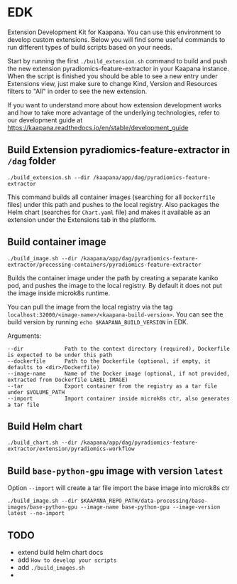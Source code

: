 # EDK

Extension Development Kit for Kaapana. You can use this environment to develop custom extensions. Below you will find some useful commands to run different types of build scripts based on your needs.

Start by running the first `./build_extension.sh` command to build and push the new extension pyradiomics-feature-extractor in your Kaapana instance. When the script is finished you should be able to see a new entry under Extensions view, just make sure to change Kind, Version and Resources filters to "All" in order to see the new extension.

If you want to understand more about how extension development works and how to take more advantage of the underlying technologies, refer to our development guide at https://kaapana.readthedocs.io/en/stable/development_guide


## Build Extension pyradiomics-feature-extractor in `/dag` folder

`./build_extension.sh --dir /kaapana/app/dag/pyradiomics-feature-extractor`

This command builds all container images (searching for all `Dockerfile` files) under this path and pushes to the local registry. Also packages the Helm chart (searches for `Chart.yaml` file) and makes it available as an extension under the Extensions tab in the platform.


## Build container image

`./build_image.sh --dir /kaapana/app/dag/pyradiomics-feature-extractor/processing-containers/pyradiomics-feature-extractor`

Builds the container image under the path by creating a separate kaniko pod, and pushes the image to the local registry. By default it does not put the image inside microk8s runtime.

You can pull the image from the local registry via the tag `localhost:32000/<image-name>/<kaapana-build-version>`. You can see the build version by running `echo $KAAPANA_BUILD_VERSION` in EDK.

Arguments:

```
--dir             Path to the context directory (required), Dockerfile is expected to be under this path
--dockerfile      Path to the Dockerfile (optional, if empty, it defaults to <dir>/Dockerfile)
--image-name      Name of the Docker image (optional, if not provided, extracted from Dockerfile LABEL IMAGE)
--tar             Export container from the registry as a tar file under $VOLUME_PATH
--import          Import container inside microk8s ctr, also generates a tar file
```


## Build Helm chart

`./build_chart.sh --dir /kaapana/app/dag/pyradiomics-feature-extractor/extension/pyradiomics-workflow`


## Build `base-python-gpu` image with version `latest`

Option `--import` will create a tar file import the base image into microk8s ctr

`./build_image.sh --dir $KAAPANA_REPO_PATH/data-processing/base-images/base-python-gpu --image-name base-python-gpu --image-version latest --no-import`


## TODO
- extend build helm chart docs
- add `How to develop your scripts`
- add `./build_images.sh`
- 